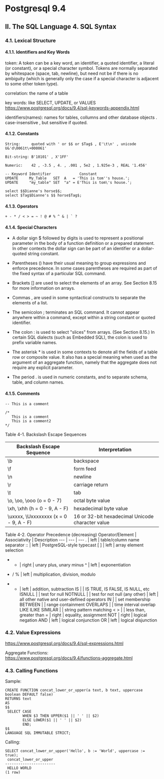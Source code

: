 # Postgresql 9.4

## II. The SQL Language 4. SQL Syntax

### 4.1. Lexical Structure

#### 4.1.1. Identifiers and Key Words
token: A token can be a key word, an identifier, a quoted identifier, a literal (or constant), or a special character symbol. Tokens are normally separated by whitespace (space, tab, newline), but need not be if there is no ambiguity (which is generally only the case if a special character is adjacent to some other token type).

correlation: the name of a table

key words: like SELECT, UPDATE, or VALUES
https://www.postgresql.org/docs/9.4/sql-keywords-appendix.html

identifiers(names): names for tables, collumns and other database objects . case-insensitive , but sensitive if quoted.

#### 4.1.2. Constants

`String:     quoted with ' or $$ or $Tag$ , E'\t\n' , unicode U&'d\0061t\+000061'`

`Bit-string: B'10101' , X'1FF'`

`Numeric:    42 , -3.5 , 4. , .001 , 5e2 , 1.925e-3 , REAL '1.456'`

```
-- Keyword Identifier             Constant
UPDATE     My_Table   SET  A   = 'This is tom''s house.';
UPDATE     "my_table" SET  "a" = E'This is tom\'s house.';

select $$Dianne's horse$$;
select $Tag$Dianne's $$ horse$Tag$;
```

#### 4.1.3. Operators
```
+ - * / < > = ~ ! @ # % ^ & | ` ?
```

#### 4.1.4. Special Characters
-    A dollar sign $ followed by digits is used to represent a positional parameter in the body of a function definition or a prepared statement. In other contexts the dollar sign can be part of an identifier or a dollar-quoted string constant.

-    Parentheses () have their usual meaning to group expressions and enforce precedence. In some cases parentheses are required as part of the fixed syntax of a particular SQL command.

-    Brackets [] are used to select the elements of an array. See Section 8.15 for more information on arrays.

-    Commas , are used in some syntactical constructs to separate the elements of a list.

-    The semicolon ;  terminates an SQL command. It cannot appear anywhere within a command, except within a string constant or quoted identifier.

-    The colon : is used to select "slices" from arrays. (See Section 8.15.) In certain SQL dialects (such as Embedded SQL), the colon is used to prefix variable names.

-    The asterisk * is used in some contexts to denote all the fields of a table row or composite value. It also has a special meaning when used as the argument of an aggregate function, namely that the aggregate does not require any explicit parameter.

-    The period . is used in numeric constants, and to separate schema, table, and column names.


#### 4.1.5. Comments
```
-- This is a comment

/*
   This is a comment
   This is a comment2
*/

```


Table 4-1. Backslash Escape Sequences

Backslash Escape Sequence  | Interpretation
 --- | ---
\b  | backspace
\f  | form feed
\n  | newline
\r  | carriage return
\t  | tab
\o, \oo, \ooo (o = 0 - 7)  | octal byte value
\xh, \xhh (h = 0 - 9, A - F)  | hexadecimal byte value
\uxxxx, \Uxxxxxxxx (x = 0 - 9, A - F)  | 16 or 32-bit hexadecimal Unicode character value


Table 4-2. Operator Precedence (decreasing)
Operator/Element  | Associativity  | Description
--- | --- | ---
.  | left  | table/column name separator
::  | left  | PostgreSQL-style typecast
[ ]  | left  | array element selection
+ -  | right  | unary plus, unary minus
^  | left  | exponentiation
* / %  | left  | multiplication, division, modulo
+ -  | left  | addition, subtraction
IS  |    | IS TRUE, IS FALSE, IS NULL, etc
ISNULL  |    | test for null
NOTNULL  |    | test for not null
(any other)  | left  | all other native and user-defined operators
IN  |    | set membership
BETWEEN  |    | range containment
OVERLAPS  |    | time interval overlap
LIKE ILIKE SIMILAR  |    | string pattern matching
< >  |    | less than, greater than
=  | right  | equality, assignment
NOT  | right  | logical negation
AND  | left  | logical conjunction
OR  | left  | logical disjunction


### 4.2. Value Expressions
https://www.postgresql.org/docs/9.4/sql-expressions.html

Aggregate Functions:  
https://www.postgresql.org/docs/9.4/functions-aggregate.html

### 4.3. Calling Functions
Sample:
```
CREATE FUNCTION concat_lower_or_upper(a text, b text, uppercase boolean DEFAULT false)
RETURNS text
AS
$$
 SELECT CASE
        WHEN $3 THEN UPPER($1 || ' ' || $2)
        ELSE LOWER($1 || ' ' || $2)
        END;
$$
LANGUAGE SQL IMMUTABLE STRICT;
```

Calling:
```
SELECT concat_lower_or_upper('Hello', b := 'World', uppercase := true);
 concat_lower_or_upper 
-----------------------
 HELLO WORLD
(1 row)
```




